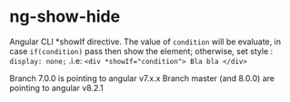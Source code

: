 # ng-show-hide
Angular CLI *showIf directive. The value of `condition` will be evaluate, in case `if(condition)` pass then show the element; otherwise, set style : `display: none;`
.i.e: `<div *showIf="condition"> Bla bla </div>`

Branch 7.0.0 is pointing to angular v7.x.x
Branch master (and 8.0.0) are pointing to angular v8.2.1

